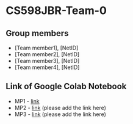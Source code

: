 # CS598JBR-Team-0

## Group members
- [Team member1], [NetID]
- [Team member2], [NetID]
- [Team member3], [NetID]
- [Team member4], [NetID]

## Link of Google Colab Notebook
- MP1 - [link](https://colab.research.google.com/drive/13jHSh11eybGwihpI7hpLsqFMvHyTPGSt?usp=sharing)
- MP2 - [link](URL) (please add the link here)
- MP3 - [link](URL) (please add the link here)
